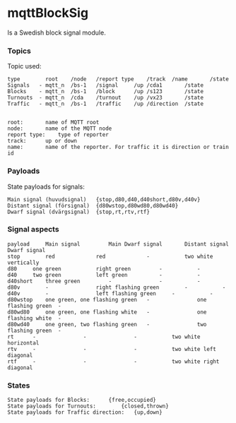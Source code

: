 # mqttBlockSig
Is a Swedish block signal module.

### Topics
Topic used:

	type        root	/node	/report type	/track	/name		/state
	Signals   - mqtt_n	/bs-1	/signal		/up	/cda1		/state
	Blocks    - mqtt_n	/bs-1	/block		/up	/s123		/state
	Turnouts  - mqtt_n	/cda	/turnout	/up	/vx23		/state
	Traffic   - mqtt_n	/bs-1	/traffic	/up	/direction	/state


	root:		name of MQTT root
	node:		name of the MQTT node
	report type:	type of reporter
	track:		up or down
	name:		name of the reporter. For traffic it is direction or train id

### Payloads
State payloads for signals:

	Main signal (huvudsignal)	{stop,d80,d40,d40short,d80v,d40v}
	Distant signal (försignal)	{d80wstop,d80wd80,d80wd40}
	Dwarf signal (dvärgsignal)	{stop,rt,rtv,rtf}

### Signal aspects

	payload		Main signal			Main Dwarf signal		Distant signal		Dwarf signal
	stop		red				red				-			two white vertically
	d80		one green			right green			-			-
	d40		two green			left green			-			-
	d40short	three green			-				-			-
	d80v		-				right flashing green		-			-
	d40v		-				left flashing green		-			-
	d80wstop	one green, one flashing green	-				one flashing green	-
	d80wd80		one green, one flashing white	-				one flashing white	-
	d80wd40		one green, two flashing green	-				two flashing green	-
	rt		-				-				-			two white horizontal
	rtv		-				-				-			two white left diagonal
	rtf		-				-				-			two white right diagonal

### States

	State payloads for Blocks:		{free,occupied}
	State payloads for Turnouts:		{closed,thrown}
	State payloads for Traffic direction:	{up,down}
